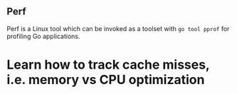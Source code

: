 ## Perf

Perf is a Linux tool which can be invoked as a toolset with `go tool pprof` for profiling Go applications. 

# Learn how to track cache misses, i.e. memory vs CPU optimization